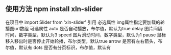 ## 使用方法 npm install xln-slider

在项目中
import Slider from 'xln-slider'
引用<Slider/>
必选属性
img属性指定要加载的轮播图url数组
可选属性
auto 是否自动播放，布尔值，默认为true
delay 图片间隔时间，数字类型，默认为3
speed 图片滑动时间，数字类型，默认为1
pause 鼠标移入移出时是否停止开始轮播，布尔类型，默认true
arrow 是否有左右箭头，布尔值，默认有
dots 是否有分页标识，布尔值，默认有

